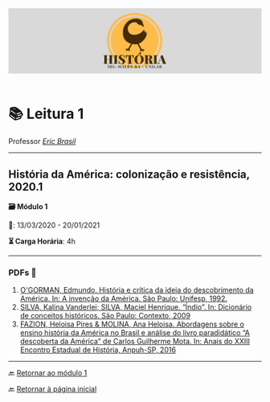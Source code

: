 <div align="center"><img src="banner1.png" alt="Logo História" title="Logotipo do Curso de História, BA, UNILAB"/></div>

<br>

# 📚 Leitura 1

Professor [_Eric Brasil_](https://ericbrasiln.github.io)

---

## História da América: colonização e resistência, 2020.1

**🗃️ Módulo 1**

**📅️**: 13/03/2020 - 20/01/2021

**⏳️ Carga Horária**: 4h

---

### PDFs 📎️

1. [O'GORMAN, Edmundo. História e crítica da ideia do descobrimento da América. In: A invenção da América. São Paulo: Unifesp, 1992.](../textos/mod_1/OGORMAN.pdf)
2. [SILVA, Kalina Vanderlei; SILVA, Maciel Henrique. “Índio”. In: Dicionário de conceitos históricos. São Paulo: Contexto, 2009](../textos/mod_1/SILVA_SILVA.pdf)
3. [FAZION, Heloisa Pires & MOLINA, Ana Heloisa. Abordagens sobre o ensino história da América no Brasil e análise do livro paradidático “A descoberta da América” de Carlos Guilherme Mota. In: Anais do XXIII Encontro Estadual de História, Anpuh-SP, 2016](../textos/mod_1/FAZION_MOLINA.pdf)

---
🔙️ [Retornar ao módulo 1](../modulo1/m1.md)

🔙️ [Retornar à página inicial](http://ericbrasil.github.io/cclhm0057_ihl)